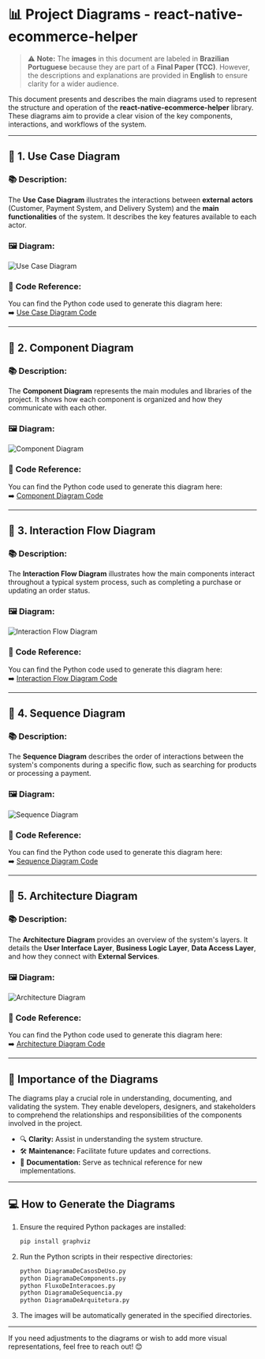 # 📊 **Project Diagrams - react-native-ecommerce-helper**

> ⚠️ **Note:** The **images** in this document are labeled in **Brazilian Portuguese** because they are part of a **Final Paper (TCC)**. However, the descriptions and explanations are provided in **English** to ensure clarity for a wider audience.

This document presents and describes the main diagrams used to represent the structure and operation of the **react-native-ecommerce-helper** library. These diagrams aim to provide a clear vision of the key components, interactions, and workflows of the system.

---

## 📝 **1. Use Case Diagram**

### 📚 **Description:**
The **Use Case Diagram** illustrates the interactions between **external actors** (Customer, Payment System, and Delivery System) and the **main functionalities** of the system. It describes the key features available to each actor.

### 🖼️ **Diagram:**
![Use Case Diagram](./UseCases/diagrama_casos_uso.png)

### 📌 **Code Reference:**
You can find the Python code used to generate this diagram here:  
➡️ [Use Case Diagram Code](../UseCases/DiagramaDeCasosDeUso.py)

---

## 📝 **2. Component Diagram**

### 📚 **Description:**
The **Component Diagram** represents the main modules and libraries of the project. It shows how each component is organized and how they communicate with each other.

### 🖼️ **Diagram:**
![Component Diagram](./Components/diagrama_componentes.png)

### 📌 **Code Reference:**
You can find the Python code used to generate this diagram here:  
➡️ [Component Diagram Code](../Components/DiagramaDeComponents.py)

---

## 📝 **3. Interaction Flow Diagram**

### 📚 **Description:**
The **Interaction Flow Diagram** illustrates how the main components interact throughout a typical system process, such as completing a purchase or updating an order status.

### 🖼️ **Diagram:**
![Interaction Flow Diagram](./InteractionFlows/fluxo_interacao.png)

### 📌 **Code Reference:**
You can find the Python code used to generate this diagram here:  
➡️ [Interaction Flow Diagram Code](../InteractionFlows/FluxoDeInteracoes.py)

---

## 📝 **4. Sequence Diagram**

### 📚 **Description:**
The **Sequence Diagram** describes the order of interactions between the system's components during a specific flow, such as searching for products or processing a payment.

### 🖼️ **Diagram:**
![Sequence Diagram](./SequenceDiagram/diagrama_sequencia.png)

### 📌 **Code Reference:**
You can find the Python code used to generate this diagram here:  
➡️ [Sequence Diagram Code](../SequenceDiagram/DiagramaDeSequencia.py)

---

## 📝 **5. Architecture Diagram**

### 📚 **Description:**
The **Architecture Diagram** provides an overview of the system's layers. It details the **User Interface Layer**, **Business Logic Layer**, **Data Access Layer**, and how they connect with **External Services**.

### 🖼️ **Diagram:**
![Architecture Diagram](./ArchitectureDiagram/diagrama_arquitetura.png)

### 📌 **Code Reference:**
You can find the Python code used to generate this diagram here:  
➡️ [Architecture Diagram Code](../ArchitectureDiagram/DiagramaDeArquitetura.py)

---

## 🎯 **Importance of the Diagrams**

The diagrams play a crucial role in understanding, documenting, and validating the system. They enable developers, designers, and stakeholders to comprehend the relationships and responsibilities of the components involved in the project.

- 🔍 **Clarity:** Assist in understanding the system structure.  
- 🛠️ **Maintenance:** Facilitate future updates and corrections.  
- 📑 **Documentation:** Serve as technical reference for new implementations.

---

## 💻 **How to Generate the Diagrams**

1. Ensure the required Python packages are installed:
   ```bash
   pip install graphviz
   ```
2. Run the Python scripts in their respective directories:
   ```bash
   python DiagramaDeCasosDeUso.py
   python DiagramaDeComponents.py
   python FluxoDeInteracoes.py
   python DiagramaDeSequencia.py
   python DiagramaDeArquitetura.py
   ```
3. The images will be automatically generated in the specified directories.

---

If you need adjustments to the diagrams or wish to add more visual representations, feel free to reach out! 😊
